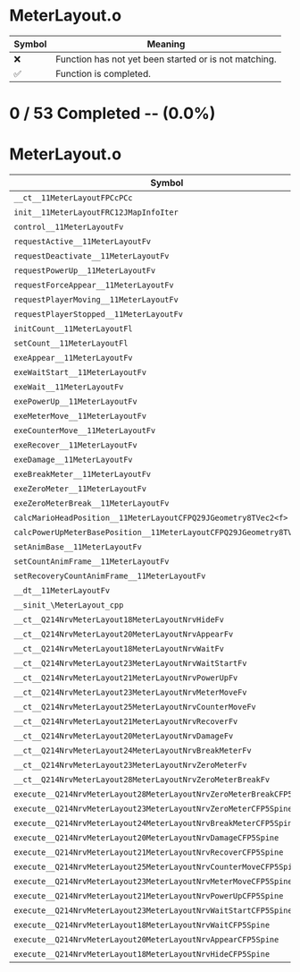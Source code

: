 # MeterLayout.o
| Symbol | Meaning 
| ------------- | ------------- 
| :x: | Function has not yet been started or is not matching. 
| :white_check_mark: | Function is completed. 


# 0 / 53 Completed -- (0.0%)
# MeterLayout.o
| Symbol | Decompiled? |
| ------------- | ------------- |
| `__ct__11MeterLayoutFPCcPCc` | :x: |
| `init__11MeterLayoutFRC12JMapInfoIter` | :x: |
| `control__11MeterLayoutFv` | :x: |
| `requestActive__11MeterLayoutFv` | :x: |
| `requestDeactivate__11MeterLayoutFv` | :x: |
| `requestPowerUp__11MeterLayoutFv` | :x: |
| `requestForceAppear__11MeterLayoutFv` | :x: |
| `requestPlayerMoving__11MeterLayoutFv` | :x: |
| `requestPlayerStopped__11MeterLayoutFv` | :x: |
| `initCount__11MeterLayoutFl` | :x: |
| `setCount__11MeterLayoutFl` | :x: |
| `exeAppear__11MeterLayoutFv` | :x: |
| `exeWaitStart__11MeterLayoutFv` | :x: |
| `exeWait__11MeterLayoutFv` | :x: |
| `exePowerUp__11MeterLayoutFv` | :x: |
| `exeMeterMove__11MeterLayoutFv` | :x: |
| `exeCounterMove__11MeterLayoutFv` | :x: |
| `exeRecover__11MeterLayoutFv` | :x: |
| `exeDamage__11MeterLayoutFv` | :x: |
| `exeBreakMeter__11MeterLayoutFv` | :x: |
| `exeZeroMeter__11MeterLayoutFv` | :x: |
| `exeZeroMeterBreak__11MeterLayoutFv` | :x: |
| `calcMarioHeadPosition__11MeterLayoutCFPQ29JGeometry8TVec2<f>` | :x: |
| `calcPowerUpMeterBasePosition__11MeterLayoutCFPQ29JGeometry8TVec2<f>` | :x: |
| `setAnimBase__11MeterLayoutFv` | :x: |
| `setCountAnimFrame__11MeterLayoutFv` | :x: |
| `setRecoveryCountAnimFrame__11MeterLayoutFv` | :x: |
| `__dt__11MeterLayoutFv` | :x: |
| `__sinit_\MeterLayout_cpp` | :x: |
| `__ct__Q214NrvMeterLayout18MeterLayoutNrvHideFv` | :x: |
| `__ct__Q214NrvMeterLayout20MeterLayoutNrvAppearFv` | :x: |
| `__ct__Q214NrvMeterLayout18MeterLayoutNrvWaitFv` | :x: |
| `__ct__Q214NrvMeterLayout23MeterLayoutNrvWaitStartFv` | :x: |
| `__ct__Q214NrvMeterLayout21MeterLayoutNrvPowerUpFv` | :x: |
| `__ct__Q214NrvMeterLayout23MeterLayoutNrvMeterMoveFv` | :x: |
| `__ct__Q214NrvMeterLayout25MeterLayoutNrvCounterMoveFv` | :x: |
| `__ct__Q214NrvMeterLayout21MeterLayoutNrvRecoverFv` | :x: |
| `__ct__Q214NrvMeterLayout20MeterLayoutNrvDamageFv` | :x: |
| `__ct__Q214NrvMeterLayout24MeterLayoutNrvBreakMeterFv` | :x: |
| `__ct__Q214NrvMeterLayout23MeterLayoutNrvZeroMeterFv` | :x: |
| `__ct__Q214NrvMeterLayout28MeterLayoutNrvZeroMeterBreakFv` | :x: |
| `execute__Q214NrvMeterLayout28MeterLayoutNrvZeroMeterBreakCFP5Spine` | :x: |
| `execute__Q214NrvMeterLayout23MeterLayoutNrvZeroMeterCFP5Spine` | :x: |
| `execute__Q214NrvMeterLayout24MeterLayoutNrvBreakMeterCFP5Spine` | :x: |
| `execute__Q214NrvMeterLayout20MeterLayoutNrvDamageCFP5Spine` | :x: |
| `execute__Q214NrvMeterLayout21MeterLayoutNrvRecoverCFP5Spine` | :x: |
| `execute__Q214NrvMeterLayout25MeterLayoutNrvCounterMoveCFP5Spine` | :x: |
| `execute__Q214NrvMeterLayout23MeterLayoutNrvMeterMoveCFP5Spine` | :x: |
| `execute__Q214NrvMeterLayout21MeterLayoutNrvPowerUpCFP5Spine` | :x: |
| `execute__Q214NrvMeterLayout23MeterLayoutNrvWaitStartCFP5Spine` | :x: |
| `execute__Q214NrvMeterLayout18MeterLayoutNrvWaitCFP5Spine` | :x: |
| `execute__Q214NrvMeterLayout20MeterLayoutNrvAppearCFP5Spine` | :x: |
| `execute__Q214NrvMeterLayout18MeterLayoutNrvHideCFP5Spine` | :x: |
